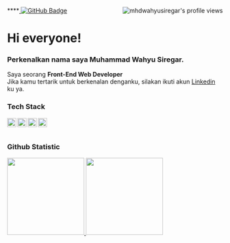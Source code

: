 ****<a href="https://github.com/Meghna-DAS/github-profile-views-counter">
    <img src="https://komarev.com/ghpvc/?username=mhdwahyusiregar" alt="mhdwahyusiregar's profile views" align="right">
</a>
<a href="https://github.com/mhdwahyusiregar?tab=followers"><img src="https://img.shields.io/github/followers/mhdwahyusiregar?label=Followers&style=social" alt="GitHub Badge"></a>

# Hi everyone!

### Perkenalkan nama saya **Muhammad Wahyu Siregar**.
Saya seorang **Front-End Web Developer**  
Jika kamu tertarik untuk berkenalan denganku, silakan ikuti akun [Linkedin](https://www.linkedin.com/in/mwahyusrg/) ku ya.

### Tech Stack
  <a href="#"><img align="left" alt="Html5" title="Html5" width="21px" src="https://images.app.goo.gl/ByiFkitqBGC3U4vH9" /></a>
  <a href="#"><img align="left" alt="JavaScript" title="JavaScript" width="21px" src="https://upload.wikimedia.org/wikipedia/commons/9/99/Unofficial_JavaScript_logo_2.svg" /></a>
  <a href="https://nodejs.org/"><img align="left" alt="NodeJS" title="NodeJS" width="21px" src="https://seeklogo.com/images/N/nodejs-logo-FBE122E377-seeklogo.com.png" /></a>
  <a href="https://reactjs.org/"><img align="left" alt="React" title="React" width="21px" src="https://cdn.worldvectorlogo.com/logos/react-2.svg" /></a>
  <br>
  <br>

### Github Statistic
<p align="left">
<a href="https://github.com/mhdwahyusiregar">
  <img height="180em" src="https://github-readme-stats-eight-theta.vercel.app/api?username=mhdwahyusiregar&show_icons=true&theme=algolia&include_all_commits=true&count_private=true"/>
  <img height="180em" src="https://github-readme-stats-eight-theta.vercel.app/api/top-langs/?username=mhdwahyusiregar&layout=compact&langs_count=8&theme=algolia"/>
</a>
</p>
